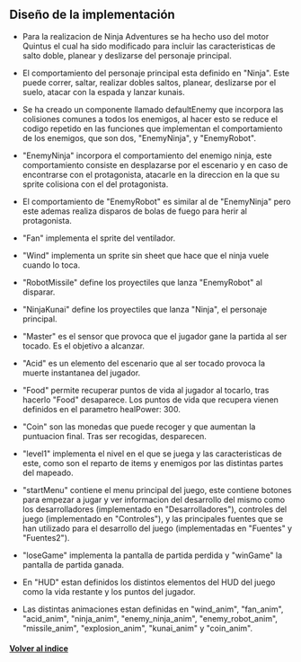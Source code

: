 ## Diseño de la implementación

* Para la realizacion de Ninja Adventures se ha hecho uso del motor Quintus el cual ha sido modificado para incluir las caracteristicas de salto doble, planear y deslizarse del personaje principal.

* El comportamiento del personaje principal esta definido en "Ninja". Este puede correr, saltar, realizar dobles saltos, planear, deslizarse por el suelo, atacar con la espada y lanzar kunais.

* Se ha creado un componente llamado defaultEnemy que incorpora las colisiones comunes a todos los enemigos, al hacer esto se reduce el codigo repetido en las funciones que implementan el comportamiento de los enemigos, que son dos, "EnemyNinja", y "EnemyRobot".

* "EnemyNinja" incorpora el comportamiento del enemigo ninja, este comportamiento consiste en desplazarse por el escenario y en caso de encontrarse con el protagonista, atacarle en la direccion en la que su sprite colisiona con el del protagonista.

* El comportamiento de "EnemyRobot" es similar al de "EnemyNinja" pero este ademas realiza disparos de bolas de fuego para herir al protagonista.

* "Fan" implementa el sprite del ventilador.

* "Wind" implementa un sprite sin sheet que hace que el ninja vuele cuando lo toca.

* "RobotMissile" define los proyectiles que lanza "EnemyRobot" al disparar.

* "NinjaKunai" define los proyectiles que lanza "Ninja", el personaje principal.

* "Master" es el sensor que provoca que el jugador gane la partida al ser tocado. Es el objetivo a alcanzar.

* "Acid" es un elemento del escenario que al ser tocado provoca la muerte instantanea del jugador.

* "Food" permite recuperar puntos de vida al jugador al tocarlo, tras hacerlo "Food" desaparece. Los puntos de vida que recupera vienen definidos en el parametro healPower: 300.

* "Coin" son las monedas que puede recoger y que aumentan la puntuacion final. Tras ser recogidas, desparecen.

* "level1" implementa el nivel en el que se juega y las caracteristicas de este, como son el reparto de items y enemigos por las distintas partes del mapeado.

* "startMenu" contiene el menu principal del juego, este contiene botones para empezar a jugar y ver informacion del desarrollo del mismo como los desarrolladores (implementado en "Desarrolladores"), controles del juego (implementado en "Controles"), y las principales fuentes que se han utilizado para el desarrollo del juego (implementadas en "Fuentes" y "Fuentes2").

* "loseGame" implementa la pantalla de partida perdida y "winGame" la pantalla de partida ganada.

* En "HUD" estan definidos los distintos elementos del HUD del juego como la vida restante y los puntos del jugador.

* Las distintas animaciones estan definidas en "wind_anim", "fan_anim", "acid_anim", "ninja_anim", "enemy_ninja_anim", "enemy_robot_anim", "missile_anim", "explosion_anim", "kunai_anim" y "coin_anim".

#### [Volver al indice](README.md)  
